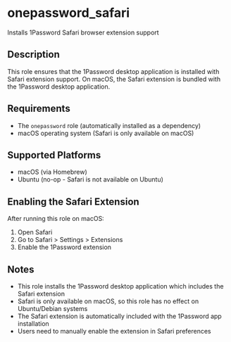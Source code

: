 # onepassword_safari
Installs 1Password Safari browser extension support

## Description
This role ensures that the 1Password desktop application is installed with Safari extension support. On macOS, the Safari extension is bundled with the 1Password desktop application.

## Requirements
- The `onepassword` role (automatically installed as a dependency)
- macOS operating system (Safari is only available on macOS)

## Supported Platforms
- macOS (via Homebrew)
- Ubuntu (no-op - Safari is not available on Ubuntu)

## Enabling the Safari Extension
After running this role on macOS:
1. Open Safari
2. Go to Safari > Settings > Extensions
3. Enable the 1Password extension

## Notes
- This role installs the 1Password desktop application which includes the Safari extension
- Safari is only available on macOS, so this role has no effect on Ubuntu/Debian systems
- The Safari extension is automatically included with the 1Password app installation
- Users need to manually enable the extension in Safari preferences
